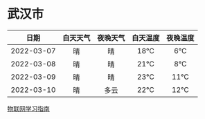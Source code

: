 # 武汉市
|日期|白天天气|夜晚天气|白天温度|夜晚温度|
|:--:|:--:|:--:|:--:|:--:|
|2022-03-07|晴|晴|18℃|6℃|
|2022-03-08|晴|晴|21℃|8℃|
|2022-03-09|晴|晴|23℃|11℃|
|2022-03-10|晴|多云|22℃|12℃|
 
[物联网学习指南](http://doc.lziqi.top/IoT)
